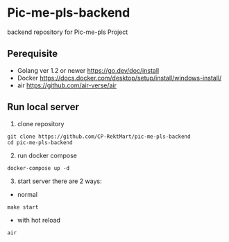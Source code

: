 # Pic-me-pls-backend
backend repository for Pic-me-pls Project

## Perequisite
- Golang ver 1.2 or newer https://go.dev/doc/install 
- Docker https://docs.docker.com/desktop/setup/install/windows-install/
- air https://github.com/air-verse/air

## Run local server 
1. clone repository
```
git clone https://github.com/CP-RektMart/pic-me-pls-backend
cd pic-me-pls-backend
```

2. run docker compose
```
docker-compose up -d
```

3. start server
there are 2 ways:
- normal
```
make start
```
- with hot reload
```
air
```
